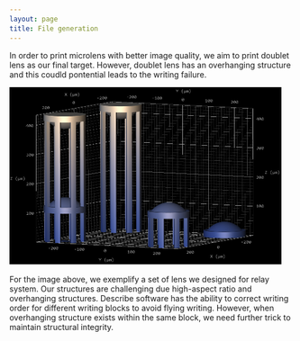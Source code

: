 ```yaml
---
layout: page
title: File generation
---
```


In order to print microlens with better image quality, we aim to print doublet lens as our final target. However, doublet lens has an overhanging structure and this coudld pontential leads to the writing failure. 

![](/assets/img/STL.png)




For the image above, we exemplify a set of lens we designed for relay system. Our structures are challenging due high-aspect ratio and overhanging structures. Describe software has the ability to correct writing order for different writing blocks to avoid flying writing. However, when overhanging structure exists within the same block, we need further trick to maintain structural integrity. 

